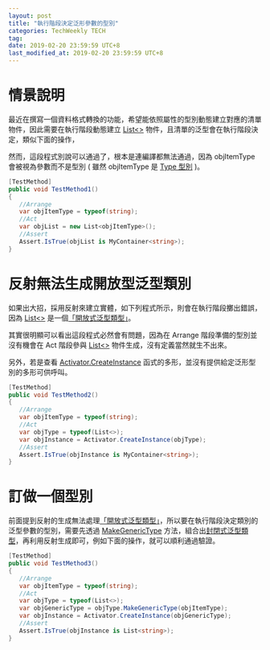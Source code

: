 ```yaml
---
layout: post
title: "執行階段決定泛形參數的型別"
categories: TechWeekly TECH 
tag: 
date: 2019-02-20 23:59:59 UTC+8 
last_modified_at: 2019-02-20 23:59:59 UTC+8 
---
```


# 情景說明

 最近在撰寫一個資料格式轉換的功能，希望能依照屬性的型別動態建立對應的清單物件，因此需要在執行階段動態建立 [List<>][List<>] 物件，且清單的泛型會在執行階段決定，類似下面的操作，
 
 然而，這段程式別說可以通過了，根本是連編譯都無法通過，因為 objItemType 會被視為參數而不是型別 ( 雖然 objItemType 是 [Type 型別][Type] )。

 ```csharp
 [TestMethod]
 public void TestMethod1()
 {
    //Arrange
    var objItemType = typeof(string);
    //Act
    var objList = new List<objItemType>();
    //Assert
    Assert.IsTrue(objList is MyContainer<string>);
 }
 ```
# 反射無法生成開放型泛型類別

 如果出大招，採用反射來建立實體，如下列程式所示，則會在執行階段擲出錯誤，因為 [List<>][List<>] 是一個[「開放式泛型類型」][2]。
 
 其實很明顯可以看出這段程式必然會有問題，因為在 Arrange 階段準備的型別並沒有機會在 Act 階段參與 [List<>][List<>] 物件生成，沒有定義當然就生不出來。
 
 另外，若是查看 [Activator.CreateInstance][1] 函式的多形，並沒有提供給定泛形型別的多形可供呼叫。

 ```csharp
 [TestMethod]
 public void TestMethod2()
 {
    //Arrange
    var objItemType = typeof(string);
    //Act
    var objType = typeof(List<>);
    var objInstance = Activator.CreateInstance(objType);
    //Assert
    Assert.IsTrue(objInstance is MyContainer<string>);
 }
 ```

# 訂做一個型別

 前面提到反射的生成無法處理[「開放式泛型類型」][2]，所以要在執行階段決定類別的泛型參數的型別，需要先透過 [MakeGenericType][MakeGenericType] 方法，組合出[封閉式泛型類型][2]，再利用反射生成即可，例如下面的操作，就可以順利通過驗證。

 ```csharp
 [TestMethod]
 public void TestMethod3()
 {
    //Arrange
    var objItemType = typeof(string);
    //Act
    var objType = typeof(List<>);
    var objGenericType = objType.MakeGenericType(objItemType);
    var objInstance = Activator.CreateInstance(objGenericType);
    //Assert
    Assert.IsTrue(objInstance is List<string>);
 }
 ```


[List<>]:https://docs.microsoft.com/zh-tw/dotnet/api/system.collections.generic.list-1?view=netframework-4.7.2 "List<T>"

[Type]:https://docs.microsoft.com/zh-tw/dotnet/api/system.type?view=netframework-4.7.2 "Type Class"

[MakeGenericType]:https://docs.microsoft.com/zh-tw/dotnet/api/system.type.makegenerictype?view=netframework-4.7.2 "Type.MakeGenericType(Type[]) Method"

[1]:https://docs.microsoft.com/zh-tw/dotnet/api/system.activator.createinstance?view=netframework-4.7.2 "Activator.CreateInstance"

[2]:https://docs.microsoft.com/zh-tw/dotnet/framework/reflection-and-codedom/reflection-and-generic-types#is-the-type-or-method-open-or-closed "類型（或方法)為開放式或封閉式"